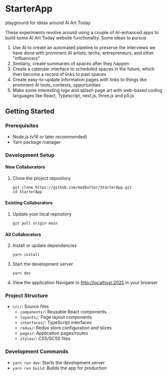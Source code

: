 # StarterApp
playground for ideas around AI Art Today

These experiments revolve around using a couple of AI-enhanced apps to build some AI Art Today website functionality. Some ideas to pursue
1. Use AI to create an automated pipeline to preserve the interviews we have done with prominent AI artists, techs, entrepreneurs, and other "influencers"
2. Similarly, create summaries of spaces after they happen
3. Create a calendar interface to scheduled spaces in the future, which then become a record of links to past spaces
4. Create easy-to-update information pages with links to things like prominent AI tools, contests, opportunities
5. Make some interesting logo and splash page art with web-based coding languages like React, Typescript, next.js, three.js and p5.js

## Getting Started

### Prerequisites
- Node.js (v16 or later recommended)
- Yarn package manager


### Development Setup

#### New Collaborators
1. Clone the project repository
   ```
   git clone https://github.com/madbutter/StarterApp.git
   cd StarterApp
   ```

#### Existing Collaborators
1. Update your local repository
   ```
   git pull origin main
   ```

#### All Collaborators
2. Install or update dependencies
   ```
   yarn install
   ```

3. Start the development server
   ```
   yarn dev
   ```

4. View the application
   Navigate to [http://localhost:2025](http://localhost:2025) in your browser

### Project Structure
- `src/`: Source files
  - `components/`: Reusable React components
  - `layouts/`: Page layout components
  - `interfaces/`: TypeScript interfaces
  - `redux/`: Redux store configuration and slices
  - `pages/`: Application pages/routes
  - `styles/`: CSS/SCSS files

### Development Commands
- `yarn run dev`: Starts the development server
- `yarn run build`: Builds the app for production

